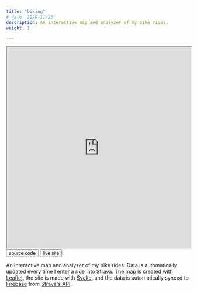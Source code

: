 ```yaml
---
title: "biking"
# date: 2020-11-26
description: An interactive map and analyzer of my bike rides.
weight: 1

---
```

<!-- 

<div class="image-wrapper">
<img src="/images/bike.png" alt="Preview of my biking website" height="400px" />
</div>
 -->
<div align="middle">
<iframe class="website-preview" src="https://bike.louismeunier.net" width="100%" height="550px"></iframe>
</div>

<div class="links">
<a class="fake-button" href="https://github.com/louismeunier/biking">
<button class="btn btn-info">source code</button>
</a>

<a class="fake-button" href="https://bike.louismeunier.net">
<button class="btn btn-info">live site</button>
</a>
</div>

An interactive map and analyzer of my bike rides. Data is automatically updated every time I enter a ride into Strava. The map is created with <a class="in-text-link" href="https://leafletjs.com/">Leaflet</a>, the site is made with <a class="in-text-link" href="https://svelte.dev/">Svelte</a>, and the data is automatically synced to <a class="in-text-link" href="https://firebase.google.com/">Firebase</a> from <a class="in-text-link" href="https://developers.strava.com/">Strava's API</a>.

<!-- <iframe class="website-preview" src="https://bike.louismeunier.net" width="100%" height="550px"></iframe> -->